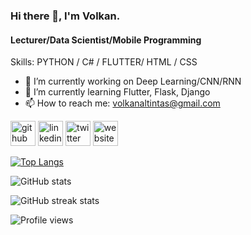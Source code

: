 ### Hi there 👋, I'm Volkan.
#### Lecturer/Data Scientist/Mobile Programming

Skills: PYTHON / C# / FLUTTER/ HTML / CSS

- 🔭 I’m currently working on Deep Learning/CNN/RNN 
- 🌱 I’m currently learning Flutter, Flask, Django 
- 📫 How to reach me: volkanaltintas@gmail.com 


[<img src='https://cdn.jsdelivr.net/npm/simple-icons@3.0.1/icons/github.svg' alt='github' height='40'>](https://github.com/VolkanAltintas)  [<img src='https://cdn.jsdelivr.net/npm/simple-icons@3.0.1/icons/linkedin.svg' alt='linkedin' height='40'>](https://www.linkedin.com/in/volkanaltintas/)  [<img src='https://cdn.jsdelivr.net/npm/simple-icons@3.0.1/icons/twitter.svg' alt='twitter' height='40'>](https://twitter.com/AltintasVolkan)  [<img src='https://cdn.jsdelivr.net/npm/simple-icons@3.0.1/icons/icloud.svg' alt='website' height='40'>](www.volkanaltintas.com)  

[![Top Langs](https://github-readme-stats.vercel.app/api/top-langs/?username=VolkanAltintas)](https://github.com/anuraghazra/github-readme-stats)

![GitHub stats](https://github-readme-stats.vercel.app/api?username=VolkanAltintas&show_icons=true)  

![GitHub streak stats](https://github-readme-streak-stats.herokuapp.com/?user=VolkanAltintas)  

![Profile views](https://gpvc.arturio.dev/VolkanAltintas)  

<!--
**VolkanAltintas/VolkanAltintas** is a ✨ _special_ ✨ repository because its `README.md` (this file) appears on your GitHub profile.

Here are some ideas to get you started:

- 🔭 I’m currently working on ...
- 🌱 I’m currently learning ...
- 👯 I’m looking to collaborate on ...
- 🤔 I’m looking for help with ...
- 💬 Ask me about ...
- 📫 How to reach me: ...
- 😄 Pronouns: ...
- ⚡ Fun fact: ...
-->

